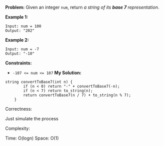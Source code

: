 **Problem:**
Given an integer `num`, return *a string of its **base 7** representation*.

 

**Example 1:**

```
Input: num = 100
Output: "202"
```

**Example 2:**

```
Input: num = -7
Output: "-10"
```

 

**Constraints:**

- `-107 <= num <= 107`
**My Solution:**
```
string convertToBase7(int n) {
        if (n < 0) return "-" + convertToBase7(-n);
        if (n < 7) return to_string(n);
        return convertToBase7(n / 7) + to_string(n % 7);
    }
```
Correctness:

Just simulate the process

Complexity:

Time: O(logn)
Space: O(1)